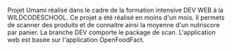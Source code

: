 Projet Umami réalisé dans le cadre de la formation intensive DEV WEB à la WILDCODESCHOOL.
Ce projet a été réalisé en moins d'un mois.
Il permets de scanner des produits et de connaitre ainsi la moyenne d'un nutriscore par panier.
La branche DEV comporte le package de scan.
L'application web est basée sur l'application OpenFoodFact.
